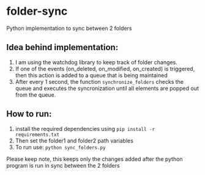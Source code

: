 # folder-sync
Python implementation to sync between 2 folders

## Idea behind implementation:

1. I am using the watchdog library to keep track of folder changes.
2. If one of the events (on_deleted, on_modified, on_created) is triggered, then this action is added to a queue that is being maintained
3. After every 1 second, the function `synchronize_folders` checks the queue and executes the syncronization until all elements are popped out from the queue.

## How to run:
1. install the required dependencies using `pip install -r requirements.txt` 
2. Then set the folder1 and folder2 path variables
3. To run use: `python sync_folders.py`

Please keep note, this keeps only the changes added after the python program is run in sync between the 2 folders


